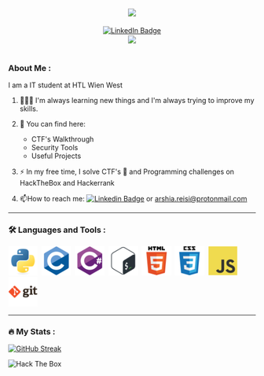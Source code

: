 <br>

<div id="header" align="center">
  <img src="https://media.giphy.com/media/M9gbBd9nbDrOTu1Mqx/giphy.gif" width="100"/>
</div>
<br>

<div id="badges" align="center">
<a href="https://www.linkedin.com/in/arshia-reisi-b287b7193/">
<img src="https://img.shields.io/badge/LinkedIn-blue?style=for-the-badge&logo=linkedin&logoColor=white" alt="LinkedIn Badge"/>
</a>
<br>
<img align="center" src="https://komarev.com/ghpvc/?username=arshia4444&style=flat-square&color=blue"/>
</div>
<br>

### About Me :
I am a IT student at HTL Wien West

 1. 👨🏻‍💻 I'm always learning new things and I'm always trying to improve my skills.

 2. 🔎 You can find here:
	 - CTF's Walkthrough
	 - Security Tools
	 - Useful Projects
  
 3. :zap: In my free time, I solve CTF's 🏁 and Programming challenges on HackTheBox and Hackerrank

 4. :mailbox:How to reach me: [![Linkedin Badge](https://img.shields.io/badge/-arshiareisi-blue?style=flat&logo=Linkedin&logoColor=white)](https://www.linkedin.com/in/arshia-reisi-b287b7193/) or [arshia.reisi@protonmail.com](mailto:arshia.reisi@protonmail.com)

<hr>

### :hammer_and_wrench: Languages and Tools :

<div>
  <img src="https://raw.githubusercontent.com/devicons/devicon/1119b9f84c0290e0f0b38982099a2bd027a48bf1/icons/python/python-original.svg" title="Python" alt="Python" width="60" height="60"/>&nbsp;
  <img src="https://raw.githubusercontent.com/devicons/devicon/1119b9f84c0290e0f0b38982099a2bd027a48bf1/icons/c/c-original.svg" title="C" alt="C" width="60" height="60"/>&nbsp;
  <img src="https://raw.githubusercontent.com/devicons/devicon/1119b9f84c0290e0f0b38982099a2bd027a48bf1/icons/csharp/csharp-original.svg" title="Csharp" alt="Csharp" width="60" height="60"/>&nbsp;
  <img src="https://raw.githubusercontent.com/devicons/devicon/1119b9f84c0290e0f0b38982099a2bd027a48bf1/icons/bash/bash-original.svg" title="Bash" alt="Bash" width="60" height="60"/>&nbsp;
  <img src="https://raw.githubusercontent.com/devicons/devicon/1119b9f84c0290e0f0b38982099a2bd027a48bf1/icons/html5/html5-original-wordmark.svg" title="HTML" alt="HTML" width="60" height="60"/>&nbsp;
  <img src="https://raw.githubusercontent.com/devicons/devicon/1119b9f84c0290e0f0b38982099a2bd027a48bf1/icons/css3/css3-original-wordmark.svg" title="CSS" alt="CSS " width="60" height="60"/>&nbsp;
  <img src="https://raw.githubusercontent.com/devicons/devicon/1119b9f84c0290e0f0b38982099a2bd027a48bf1/icons/javascript/javascript-original.svg"  title="JS" alt="JS" width="60" height="60"/>&nbsp;
<img src="https://raw.githubusercontent.com/devicons/devicon/1119b9f84c0290e0f0b38982099a2bd027a48bf1/icons/git/git-original-wordmark.svg"  title="GIT" alt="GIT" width="60" height="60"/>&nbsp;
</div>

<hr>

### :fire: My Stats :
[![GitHub Streak](http://github-readme-streak-stats.herokuapp.com?user=arshia4444&theme=github-dark-blue&hide_border=true&date_format=M%20j%5B%2C%20Y%5D)](https://git.io/streak-stats)

<img src="http://www.hackthebox.eu/badge/image/615208" alt="Hack The Box">
